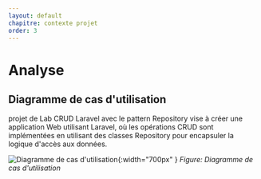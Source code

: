 ```yaml
---
layout: default
chapitre: contexte projet
order: 3
---
```


# Analyse

<!-- new slide -->

## Diagramme de cas d'utilisation

projet de Lab CRUD Laravel avec le pattern Repository vise à créer une application Web utilisant Laravel, où les opérations CRUD sont implémentées en utilisant des classes Repository pour encapsuler la logique d'accès aux données.

 ![Diagramme de cas d'utilisation](./analyse/images/Capture.PNG){:width="700px" }
*Figure: Diagramme de cas d'utilisation*


<!-- new slide --> 